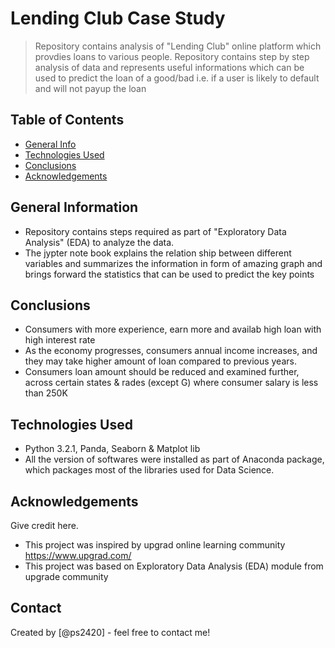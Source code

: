 # Lending Club Case Study
> Repository contains analysis of "Lending Club" online platform which provdies loans to various people. Repository contains step by step analysis of data and represents useful informations which can be used to predict the loan of a good/bad i.e. if a user is likely to default and will not payup the loan


## Table of Contents
* [General Info](#general-information)
* [Technologies Used](#technologies-used)
* [Conclusions](#conclusions)
* [Acknowledgements](#acknowledgements)

<!-- You can include any other section that is pertinent to your problem -->

## General Information
- Repository contains steps required as part of "Exploratory Data Analysis" (EDA) to analyze the data.
- The jypter note book explains the relation ship between different variables and summarizes the information in form of amazing graph and brings forward the statistics that can be used to predict the key points 

## Conclusions
- Consumers with more experience, earn more and availab high loan with high interest rate
- As the economy progresses, consumers annual income increases, and they may take higher amount of loan compared to previous years.
- Consumers loan amount should be reduced and examined further, across certain states & rades (except G) where consumer salary is less than 250K


## Technologies Used
- Python 3.2.1, Panda, Seaborn & Matplot lib
- All the version of softwares were installed as part of Anaconda package, which packages most of the libraries used for Data Science.

<!-- As the libraries versions keep on changing, it is recommended to mention the version of library used in this project -->

## Acknowledgements
Give credit here.
- This project was inspired by upgrad online learning community https://www.upgrad.com/
- This project was based on Exploratory Data Analysis (EDA) module from upgrade community


## Contact
Created by [@ps2420] - feel free to contact me!


<!-- Optional -->
<!-- ## License -->
<!-- This project is open source and available under the [... License](). -->

<!-- You don't have to include all sections - just the one's relevant to your project -->
